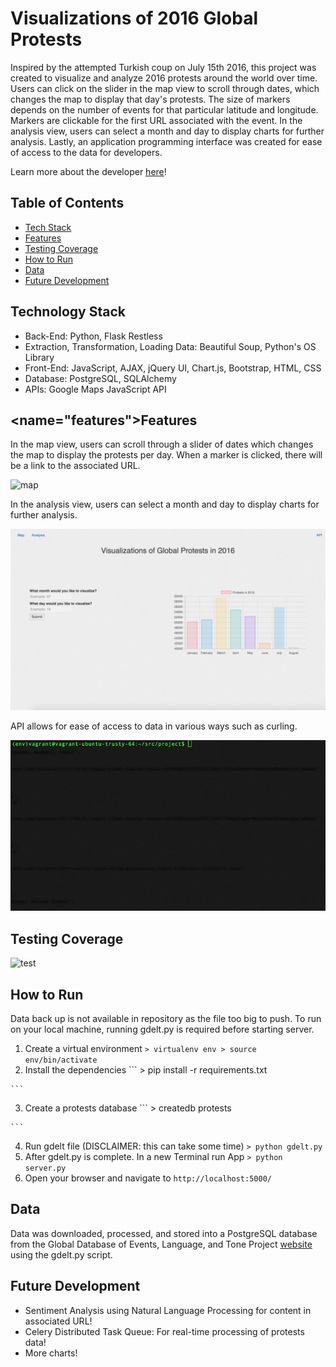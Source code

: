 # Visualizations of 2016 Global Protests

Inspired by the attempted Turkish coup on July 15th 2016, this project was created to visualize and analyze 2016 protests around the world over time. Users can click on the slider in the map view to scroll through dates, which changes the map to display that day's protests. The size of markers depends on the number of events for that particular latitude and longitude. Markers are clickable for the first URL associated with the event. In the analysis view, users can select a month and day to display charts for further analysis. Lastly, an application programming interface was created for ease of access to the data for developers.

Learn more about the developer [here](https://www.linkedin.com/in/lingsitu1290)!

## Table of Contents

* [Tech Stack](#tech-stack)
* [Features](#features)
* [Testing Coverage](#test)
* [How to Run](#run)
* [Data](#data)
* [Future Development](#future)

## <a name="tech-stack"></a>Technology Stack

* Back-End: Python, Flask Restless
* Extraction, Transformation, Loading Data: Beautiful Soup, Python's OS Library
* Front-End: JavaScript, AJAX, jQuery UI, Chart.js, Bootstrap, HTML, CSS
* Database: PostgreSQL, SQLAlchemy
* APIs: Google Maps JavaScript API

## <name="features"></a>Features

In the map view, users can scroll through a slider of dates which changes the map to display the protests per day. When a marker is clicked, there will be a link to the associated URL.

![map](/static/gif/map.gif)

In the analysis view, users can select a month and day to display charts for further analysis.

![chart](/static/gif/chart.gif)

API allows for ease of access to data in various ways such as curling. 

![api](/static/gif/api.gif)

## <a name="test"></a>Testing Coverage

![test](/static/pic/test.png)

## <a name="run"></a>How to Run

Data back up is not available in repository as the file too big to push. To run on your local machine, running gdelt.py is required before starting server. 

  1. Create a virtual environment 
    ```
    > virtualenv env
    > source env/bin/activate
    ```
  2. Install the dependencies 
    ```
    > pip install -r requirements.txt

    ```
  3. Create a protests database
    ```
    > createdb protests
    
    ```
  4. Run gdelt file (DISCLAIMER: this can take some time)
    ```
    > python gdelt.py
    ``` 
  5. After gdelt.py is complete. In a new Terminal run App
    ```
    > python server.py
    ```
  6. Open your browser and navigate to 
    ```
    http://localhost:5000/
    ```

## <a name="data"></a>Data
Data was downloaded, processed, and stored into a PostgreSQL database from the Global Database of Events, Language, and Tone Project [website](http://data.gdeltproject.org/events/index.html) using the gdelt.py script. 

## <a name="future"></a>Future Development

* Sentiment Analysis using Natural Language Processing for content in associated URL!
* Celery Distributed Task Queue: For real-time processing of protests data!
* More charts!
